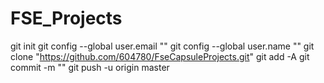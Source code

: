 # FSE_Projects


git init
git config --global  user.email "<email address>"
git config --global  user.name "<user name>"
git clone "https://github.com/604780/FseCapsuleProjects.git"
git add -A
git commit -m "<message>"
git push -u origin master